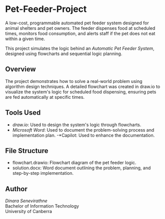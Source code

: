 # Pet-Feeder-Project
A low-cost, programmable automated pet feeder system designed for animal shelters and pet owners. The feeder dispenses food at scheduled times, monitors food consumption, and alerts staff if the pet does not eat within a given time.

This project simulates the logic behind an *Automatic Pet Feeder System*, designed using flowcharts and sequential logic planning.

## Overview
The project demonstrates how to solve a real-world problem using algorithm design techniques. A detailed flowchart was created in draw.io to visualize the system's logic for scheduled food dispensing, ensuring pets are fed automatically at specific times.

## Tools Used
- *draw.io*: Used to design the system's logic through flowcharts.
- *Microsoft Word*: Used to document the problem-solving process and implementation plan.
-*Capilot: Used to enhance the documentation.

## File Structure
- flowchart.drawio: Flowchart diagram of the pet feeder logic.
- solution.docx: Word document outlining the problem, planning, and step-by-step implementation.

## Author
*Dinara Senevirathne*  
Bachelor of Information Technology  
University of Canberra
